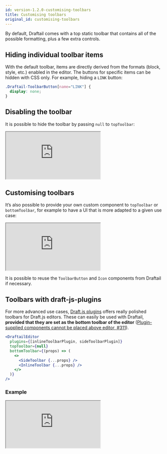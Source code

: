 ```yaml
---
id: version-1.2.0-customising-toolbars
title: Customising toolbars
original_id: customising-toolbars
---
```


By default, Draftail comes with a top static toolbar that contains all of the possible formatting, plus a few extra controls.

## Hiding individual toolbar items

With the default toolbar, items are directly derived from the formats (block, style, etc.) enabled in the editor. The buttons for specific items can be hidden with CSS only. For example, hiding a `LINK` button:

```css
.Draftail-ToolbarButton[name="LINK"] {
  display: none;
}
```

## Disabling the toolbar

It is possible to hide the toolbar by passing `null` to `topToolbar`:

<iframe src="https://demo.draftail.org/storybook/iframe.html?id=docs--no-toolbar" class="iframe iframe--docs-200"></iframe>

## Customising toolbars

It’s also possible to provide your own custom component to `topToolbar` or `bottomToolbar`, for example to have a UI that is more adapted to a given use case:

<iframe src="https://demo.draftail.org/storybook/iframe.html?id=docs--custom-toolbars" class="iframe iframe--docs-200"></iframe>

It is possible to reuse the `ToolbarButton` and `Icon` components from Draftail if necessary.

## Toolbars with draft-js-plugins

For more advanced use cases, [Draft.js plugins](https://www.draft-js-plugins.com/) offers really polished toolbars for Draft.js editors. These can easily be used with Draftail, **provided that they are set as the bottom toolbar of the editor** ([Plugin-supplied components cannot be placed above editor, #311](https://github.com/draft-js-plugins/draft-js-plugins/issues/311)).

```jsx
<DraftailEditor
  plugins={[inlineToolbarPlugin, sideToolbarPlugin]}
  topToolbar={null}
  bottomToolbar={(props) => (
    <>
      <SideToolbar {...props} />
      <InlineToolbar {...props} />
    </>
  )}
/>
```

### Example

<iframe src="https://demo.draftail.org/storybook/iframe.html?id=plugins--custom-toolbars" class="iframe iframe--docs-250"></iframe>
